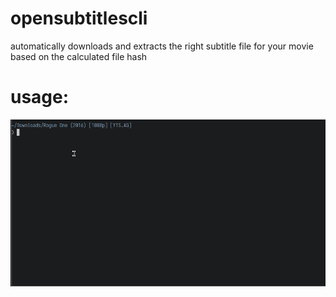 # opensubtitlescli
automatically downloads and extracts the right subtitle file for your movie based on the calculated file hash

# usage:
![til](./USAGE.gif)
